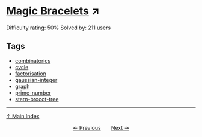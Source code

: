 # [Magic Bracelets](https://projecteuler.net/problem=846) ↗️

Difficulty rating: 50%
Solved by: 211 users
## Tags

- [combinatorics](../tags/combinatorics.md)
- [cycle](../tags/cycle.md)
- [factorisation](../tags/factorisation.md)
- [gaussian-integer](../tags/gaussian-integer.md)
- [graph](../tags/graph.md)
- [prime-number](../tags/prime-number.md)
- [stern-brocot-tree](../tags/stern-brocot-tree.md)



---

[↑ Main Index](../README.md)


<div align=center><a href='845.md'>← Previous</a> &nbsp;&nbsp; &nbsp;&nbsp;  <a href='847.md'>Next →</a></div>
